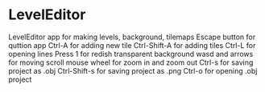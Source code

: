 # LevelEditor
LevelEditor app for making levels, background, tilemaps
Escape button for quttion app
Ctrl-A for adding new tile
Ctrl-Shift-A for adding tiles
Ctrl-L for opening lines
Press 1 for redish transparent background
wasd and arrows for moving
scroll mouse wheel for zoom in and zoom out
Ctrl-s for saving project as .obj
Ctrl-Shift-s for saving project as .png
Ctrl-o for opening .obj project
